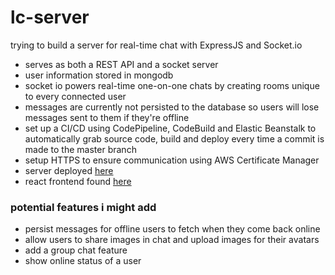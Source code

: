 # lc-server

trying to build a server for real-time chat with ExpressJS and Socket.io

- serves as both a REST API and a socket server
- user information stored in mongodb
- socket io powers real-time one-on-one chats by creating rooms unique to every connected user
- messages are currently not persisted to the database so users will lose messages sent to them if they're offline
- set up a CI/CD using CodePipeline, CodeBuild and Elastic Beanstalk to automatically grab source code, build and deploy every time a commit is made to the master branch
- setup HTTPS to ensure communication using AWS Certificate Manager
- server deployed [here](https://www.nodesocket.software)
- react frontend found [here](https://github.com/dopewevmond/lc-client)


### potential features i might add
- persist messages for offline users to fetch when they come back online
- allow users to share images in chat and upload images for their avatars
- add a group chat feature
- show online status of a user
